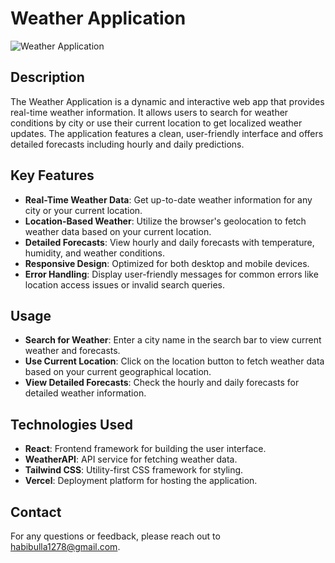 

# Weather Application

![Weather Application](https://i.postimg.cc/J076Gpyc/2024-08-26-16-27-56-Sky-Sense-1.png) <!-- Replace with the actual image URL -->

## Description

The Weather Application is a dynamic and interactive web app that provides real-time weather information. It allows users to search for weather conditions by city or use their current location to get localized weather updates. The application features a clean, user-friendly interface and offers detailed forecasts including hourly and daily predictions.

## Key Features

- **Real-Time Weather Data**: Get up-to-date weather information for any city or your current location.
- **Location-Based Weather**: Utilize the browser's geolocation to fetch weather data based on your current location.
- **Detailed Forecasts**: View hourly and daily forecasts with temperature, humidity, and weather conditions.
- **Responsive Design**: Optimized for both desktop and mobile devices.
- **Error Handling**: Display user-friendly messages for common errors like location access issues or invalid search queries.


## Usage

- **Search for Weather**: Enter a city name in the search bar to view current weather and forecasts.
- **Use Current Location**: Click on the location button to fetch weather data based on your current geographical location.
- **View Detailed Forecasts**: Check the hourly and daily forecasts for detailed weather information.

## Technologies Used

- **React**: Frontend framework for building the user interface.
- **WeatherAPI**: API service for fetching weather data.
- **Tailwind CSS**: Utility-first CSS framework for styling.
- **Vercel**: Deployment platform for hosting the application.



## Contact

For any questions or feedback, please reach out to [habibulla1278@gmail.com](mailto:habibulla1278@gmail.com).
